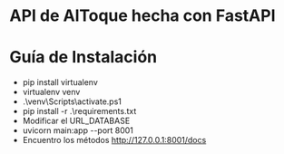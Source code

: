 # API de AlToque hecha con FastAPI

# Guía de Instalación

- pip install virtualenv
- virtualenv venv
- .\venv\Scripts\activate.ps1
- pip install -r .\requirements.txt
- Modificar el URL_DATABASE
- uvicorn main:app --port 8001
- Encuentro los métodos http://127.0.0.1:8001/docs
